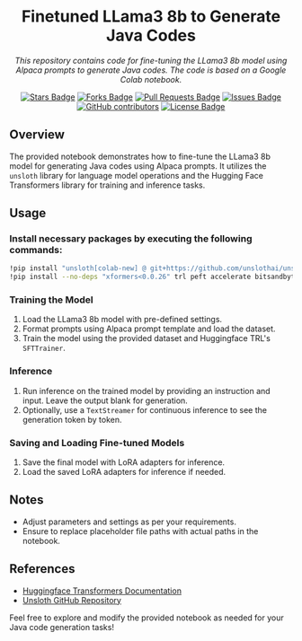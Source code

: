 <h1 align="center">Finetuned LLama3 8b to Generate Java Codes</h1>
<p align="center"><i>This repository contains code for fine-tuning the LLama3 8b model using Alpaca prompts to generate Java codes. The code is based on a Google Colab notebook.</i></p>
<div align="center">
  <a href="https://github.com/Rahul-AkaVector/java-code-generator/stargazers"><img src="https://img.shields.io/github/stars/elangosundar/awesome-README-templates" alt="Stars Badge"/></a>
<a href="https://github.com/Rahul-AkaVector/java-code-generator/network/members"><img src="https://img.shields.io/github/forks/elangosundar/awesome-README-templates" alt="Forks Badge"/></a>
<a href="https://github.com/Rahul-AkaVector/java-code-generator/pulls"><img src="https://img.shields.io/github/issues-pr/elangosundar/awesome-README-templates" alt="Pull Requests Badge"/></a>
<a href="https://github.com/Rahul-AkaVector/java-code-generator/issues"><img src="https://img.shields.io/github/issues/elangosundar/awesome-README-templates" alt="Issues Badge"/></a>
<a href="https://github.com/Rahul-AkaVector/java-code-generator/graphs/contributors"><img alt="GitHub contributors" src="https://img.shields.io/github/contributors/elangosundar/awesome-README-templates?color=2b9348"></a>
<a href="https://github.com/Rahul-AkaVector/java-code-generator/blob/master/LICENSE"><img src="https://img.shields.io/github/license/elangosundar/awesome-README-templates?color=2b9348" alt="License Badge"/></a>
</div>


## Overview

The provided notebook demonstrates how to fine-tune the LLama3 8b model for generating Java codes using Alpaca prompts. It utilizes the `unsloth` library for language model operations and the Hugging Face Transformers library for training and inference tasks.

## Usage

### Install necessary packages by executing the following commands:
   ```bash
   !pip install "unsloth[colab-new] @ git+https://github.com/unslothai/unsloth.git"
   !pip install --no-deps "xformers<0.0.26" trl peft accelerate bitsandbytes
   ```
### Training the Model

1. Load the LLama3 8b model with pre-defined settings.
2. Format prompts using Alpaca prompt template and load the dataset.
3. Train the model using the provided dataset and Huggingface TRL's `SFTTrainer`.

### Inference

1. Run inference on the trained model by providing an instruction and input. Leave the output blank for generation.
2. Optionally, use a `TextStreamer` for continuous inference to see the generation token by token.

### Saving and Loading Fine-tuned Models

1. Save the final model with LoRA adapters for inference.
2. Load the saved LoRA adapters for inference if needed.

## Notes

- Adjust parameters and settings as per your requirements.
- Ensure to replace placeholder file paths with actual paths in the notebook.

## References

- [Huggingface Transformers Documentation](https://huggingface.co/docs/transformers/index.html)
- [Unsloth GitHub Repository](https://github.com/unslothai/unsloth)

Feel free to explore and modify the provided notebook as needed for your Java code generation tasks!

